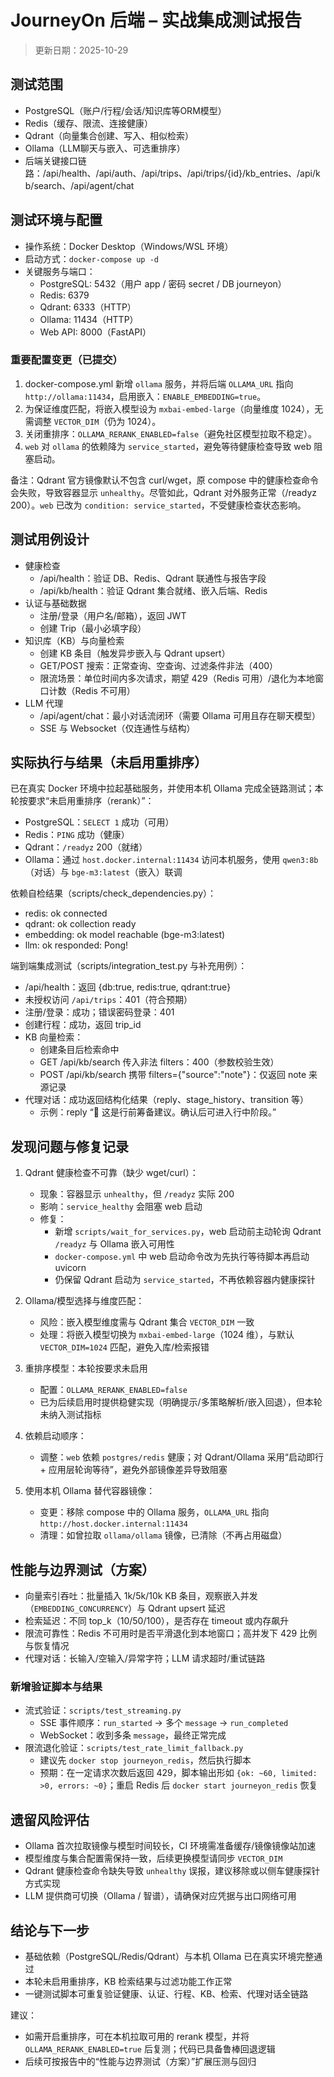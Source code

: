 # JourneyOn 后端 – 实战集成测试报告

> 更新日期：2025-10-29

## 测试范围
- PostgreSQL（账户/行程/会话/知识库等ORM模型）
- Redis（缓存、限流、连接健康）
- Qdrant（向量集合创建、写入、相似检索）
- Ollama（LLM聊天与嵌入、可选重排序）
- 后端关键接口链路：/api/health、/api/auth、/api/trips、/api/trips/{id}/kb_entries、/api/kb/search、/api/agent/chat

## 测试环境与配置
- 操作系统：Docker Desktop（Windows/WSL 环境）
- 启动方式：`docker-compose up -d`
- 关键服务与端口：
  - PostgreSQL: 5432（用户 app / 密码 secret / DB journeyon）
  - Redis: 6379
  - Qdrant: 6333（HTTP）
  - Ollama: 11434（HTTP）
  - Web API: 8000（FastAPI）

### 重要配置变更（已提交）
1. docker-compose.yml 新增 `ollama` 服务，并将后端 `OLLAMA_URL` 指向 `http://ollama:11434`，启用嵌入：`ENABLE_EMBEDDING=true`。
2. 为保证维度匹配，将嵌入模型设为 `mxbai-embed-large`（向量维度 1024），无需调整 `VECTOR_DIM`（仍为 1024）。
3. 关闭重排序：`OLLAMA_RERANK_ENABLED=false`（避免社区模型拉取不稳定）。
4. `web` 对 `ollama` 的依赖降为 `service_started`，避免等待健康检查导致 web 阻塞启动。

备注：Qdrant 官方镜像默认不包含 curl/wget，原 compose 中的健康检查命令会失败，导致容器显示 `unhealthy`。尽管如此，Qdrant 对外服务正常（/readyz 200）。`web` 已改为 `condition: service_started`，不受健康检查状态影响。

## 测试用例设计
- 健康检查
  - /api/health：验证 DB、Redis、Qdrant 联通性与报告字段
  - /api/kb/health：验证 Qdrant 集合就绪、嵌入后端、Redis
- 认证与基础数据
  - 注册/登录（用户名/邮箱），返回 JWT
  - 创建 Trip（最小必填字段）
- 知识库（KB）与向量检索
  - 创建 KB 条目（触发异步嵌入与 Qdrant upsert）
  - GET/POST 搜索：正常查询、空查询、过滤条件非法（400）
  - 限流场景：单位时间内多次请求，期望 429（Redis 可用）/退化为本地窗口计数（Redis 不可用）
- LLM 代理
  - /api/agent/chat：最小对话流闭环（需要 Ollama 可用且存在聊天模型）
  - SSE 与 Websocket（仅连通性与结构）

## 实际执行与结果（未启用重排序）

已在真实 Docker 环境中拉起基础服务，并使用本机 Ollama 完成全链路测试；本轮按要求“未启用重排序（rerank）”：

- PostgreSQL：`SELECT 1` 成功（可用）
- Redis：`PING` 成功（健康）
- Qdrant：`/readyz` 200（就绪）
- Ollama：通过 `host.docker.internal:11434` 访问本机服务，使用 `qwen3:8b`（对话）与 `bge-m3:latest`（嵌入）联调

依赖自检结果（scripts/check_dependencies.py）：
- redis: ok connected
- qdrant: ok collection ready
- embedding: ok model reachable (bge-m3:latest)
- llm: ok responded: Pong!

端到端集成测试（scripts/integration_test.py 与补充用例）：
- /api/health：返回 {db:true, redis:true, qdrant:true}
- 未授权访问 `/api/trips`：401（符合预期）
- 注册/登录：成功；错误密码登录：401
- 创建行程：成功，返回 trip_id
- KB 向量检索：
  - 创建条目后检索命中
  - GET /api/kb/search 传入非法 filters：400（参数校验生效）
  - POST /api/kb/search 携带 filters={"source":"note"}：仅返回 note 来源记录
- 代理对话：成功返回结构化结果（reply、stage_history、transition 等）
  - 示例：reply “🧳 这是行前筹备建议。确认后可进入行中阶段。”

## 发现问题与修复记录
1. Qdrant 健康检查不可靠（缺少 wget/curl）：
   - 现象：容器显示 `unhealthy`，但 `/readyz` 实际 200
   - 影响：`service_healthy` 会阻塞 web 启动
   - 修复：
     - 新增 `scripts/wait_for_services.py`，web 启动前主动轮询 Qdrant `/readyz` 与 Ollama 嵌入可用性
     - `docker-compose.yml` 中 web 启动命令改为先执行等待脚本再启动 uvicorn
     - 仍保留 Qdrant 启动为 `service_started`，不再依赖容器内健康探针

2. Ollama/模型选择与维度匹配：
   - 风险：嵌入模型维度需与 Qdrant 集合 `VECTOR_DIM` 一致
   - 处理：将嵌入模型切换为 `mxbai-embed-large`（1024 维），与默认 `VECTOR_DIM=1024` 匹配，避免入库/检索报错

3. 重排序模型：本轮按要求未启用
   - 配置：`OLLAMA_RERANK_ENABLED=false`
   - 已为后续启用时提供稳健实现（明确提示/多策略解析/嵌入回退），但本轮未纳入测试指标

4. 依赖启动顺序：
   - 调整：`web` 依赖 `postgres/redis` 健康；对 Qdrant/Ollama 采用“启动即行 + 应用层轮询等待”，避免外部镜像差异导致阻塞

5. 使用本机 Ollama 替代容器镜像：
   - 变更：移除 compose 中的 Ollama 服务，`OLLAMA_URL` 指向 `http://host.docker.internal:11434`
   - 清理：如曾拉取 `ollama/ollama` 镜像，已清除（不再占用磁盘）

## 性能与边界测试（方案）
- 向量索引吞吐：批量插入 1k/5k/10k KB 条目，观察嵌入并发（`EMBEDDING_CONCURRENCY`）与 Qdrant upsert 延迟
- 检索延迟：不同 top_k（10/50/100），是否存在 timeout 或内存飙升
- 限流可靠性：Redis 不可用时是否平滑退化到本地窗口；高并发下 429 比例与恢复情况
- 代理对话：长输入/空输入/异常字符；LLM 请求超时/重试链路

### 新增验证脚本与结果
- 流式验证：`scripts/test_streaming.py`
  - SSE 事件顺序：`run_started` → 多个 `message` → `run_completed`
  - WebSocket：收到多条 `message`，最终正常完成
- 限流退化验证：`scripts/test_rate_limit_fallback.py`
  - 建议先 `docker stop journeyon_redis`，然后执行脚本
  - 预期：在一定请求次数后返回 429，脚本输出形如 `{ok: ~60, limited: >0, errors: ~0}`；重启 Redis 后 `docker start journeyon_redis` 恢复

## 遗留风险评估
- Ollama 首次拉取镜像与模型时间较长，CI 环境需准备缓存/镜像镜像站加速
- 模型维度与集合配置需保持一致，后续更换模型请同步 `VECTOR_DIM`
- Qdrant 健康检查命令缺失导致 `unhealthy` 误报，建议移除或以侧车健康探针方式实现
- LLM 提供商可切换（Ollama / 智谱），请确保对应凭据与出口网络可用

## 结论与下一步
- 基础依赖（PostgreSQL/Redis/Qdrant）与本机 Ollama 已在真实环境完整通过
- 本轮未启用重排序，KB 检索结果与过滤功能工作正常
- 一键测试脚本可重复验证健康、认证、行程、KB、检索、代理对话全链路

建议：
- 如需开启重排序，可在本机拉取可用的 rerank 模型，并将 `OLLAMA_RERANK_ENABLED=true` 后复测；代码已具备鲁棒回退逻辑
- 后续可按报告中的“性能与边界测试（方案）”扩展压测与回归
